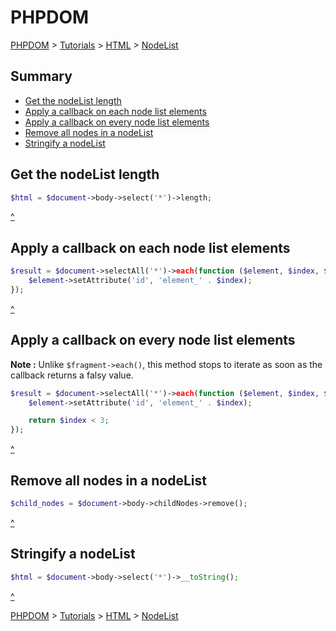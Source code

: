 # PHPDOM
[PHPDOM](../../../readme.md#summary) >
[Tutorials](../../readme.md#summary) >
[HTML](../readme.md#summary) >
[NodeList](./readme.md#summary)

## <a name="summary">Summary</a>
* [Get the nodeList length](#Get-the-nodeList-length)
* [Apply a callback on each node list elements](#Apply-a-callback-on-each-nodelist-elements)
* [Apply a callback on every node list elements](#Apply-a-callback-on-every-nodelist-elements)
* [Remove all nodes in a nodeList](#remove-all-nodes-in-a-nodeList)
* [Stringify a nodeList](#Stringify-a-nodeList)

## <a name="Get-the-nodeList-length">Get the nodeList length</a>
````PHP
$html = $document->body->select('*')->length;
````
[^](#summary)

## <a name="Apply-a-callback-on-each-nodelist-elements">Apply a callback on each node list elements</a>
````PHP
$result = $document->selectAll('*')->each(function ($element, $index, $node_list) {
    $element->setAttribute('id', 'element_' . $index);
});
````
[^](#summary)

## <a name="Apply-a-callback-on-every-nodelist-elements">Apply a callback on every node list elements</a>
<b>Note :</b> Unlike `$fragment->each()`, this method stops to iterate as soon as the callback returns a falsy value.
````PHP
$result = $document->selectAll('*')->each(function ($element, $index, $node_list) {
    $element->setAttribute('id', 'element_' . $index);

    return $index < 3;
});
````
[^](#summary)

## <a name="Remove-anodes-in-a-nodeList">Remove all nodes in a nodeList</a>
````PHP
$child_nodes = $document->body->childNodes->remove();
````
[^](#summary)

## <a name="Stringify-a-nodeList">Stringify a nodeList</a>
````PHP
$html = $document->body->select('*')->__toString();
````
[^](#summary)

[PHPDOM](../../../readme.md#summary) >
[Tutorials](../../readme.md#summary) >
[HTML](../readme.md#summary) >
[NodeList](./readme.md#summary)